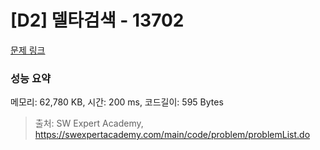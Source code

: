 # [D2] 델타검색 - 13702 

[문제 링크](https://swexpertacademy.com/main/code/problem/problemDetail.do?contestProbId=AX73EWcKxLYDFARO) 

### 성능 요약

메모리: 62,780 KB, 시간: 200 ms, 코드길이: 595 Bytes



> 출처: SW Expert Academy, https://swexpertacademy.com/main/code/problem/problemList.do